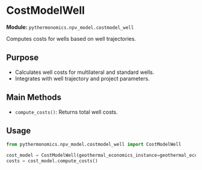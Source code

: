 # CostModelWell

**Module:** `pythermonomics.npv_model.costmodel_well`

Computes costs for wells based on well trajectories.

## Purpose

- Calculates well costs for multilateral and standard wells.
- Integrates with well trajectory and project parameters.

## Main Methods

- `compute_costs()`: Returns total well costs.

## Usage

```python
from pythermonomics.npv_model.costmodel_well import CostModelWell

cost_model = CostModelWell(geothermal_economics_instance=geothermal_economics_instance)
costs = cost_model.compute_costs()
```